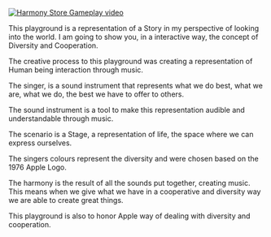 
[![Harmony Store Gameplay video](https://i.imgur.com/lvYlNF3.jpg)](https://www.youtube.com/watch?v=P17qt8iYJ_4)


This playground is a representation of a Story in my perspective of looking into the world.
I am going to show you, in a interactive way, the concept of Diversity and Cooperation.

The creative process to this playground was creating a representation of Human being interaction through music.

The singer, is a sound instrument that represents what we do best, what we are, what we do, the best we have to offer to others.

The sound instrument is a tool to make this representation audible and understandable through music.

The scenario is a Stage, a representation of life, the space where we can express ourselves. 

The singers colours represent the diversity and were chosen based on the 1976 Apple Logo.

The harmony is the result of all the sounds put together, creating music. This means when we give what we have in a cooperative and diversity way we are able to create great things.

This playground is also to honor Apple way of dealing with diversity and cooperation.
